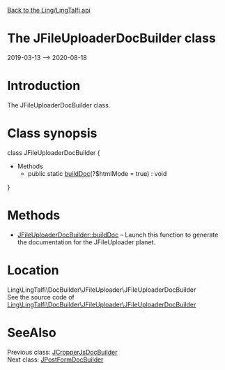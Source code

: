 [Back to the Ling/LingTalfi api](https://github.com/lingtalfi/LingTalfi/blob/master/doc/api/Ling/LingTalfi.md)



The JFileUploaderDocBuilder class
================
2019-03-13 --> 2020-08-18






Introduction
============

The JFileUploaderDocBuilder class.



Class synopsis
==============


class <span class="pl-k">JFileUploaderDocBuilder</span>  {

- Methods
    - public static [buildDoc](https://github.com/lingtalfi/LingTalfi/blob/master/doc/api/Ling/LingTalfi/DocBuilder/JFileUploader/JFileUploaderDocBuilder/buildDoc.md)(?$htmlMode = true) : void

}






Methods
==============

- [JFileUploaderDocBuilder::buildDoc](https://github.com/lingtalfi/LingTalfi/blob/master/doc/api/Ling/LingTalfi/DocBuilder/JFileUploader/JFileUploaderDocBuilder/buildDoc.md) &ndash; Launch this function to generate the documentation for the JFileUploader planet.





Location
=============
Ling\LingTalfi\DocBuilder\JFileUploader\JFileUploaderDocBuilder<br>
See the source code of [Ling\LingTalfi\DocBuilder\JFileUploader\JFileUploaderDocBuilder](https://github.com/lingtalfi/LingTalfi/blob/master/DocBuilder/JFileUploader/JFileUploaderDocBuilder.php)



SeeAlso
==============
Previous class: [JCropperJsDocBuilder](https://github.com/lingtalfi/LingTalfi/blob/master/doc/api/Ling/LingTalfi/DocBuilder/JCropperJs/JCropperJsDocBuilder.md)<br>Next class: [JPostFormDocBuilder](https://github.com/lingtalfi/LingTalfi/blob/master/doc/api/Ling/LingTalfi/DocBuilder/JPostForm/JPostFormDocBuilder.md)<br>
